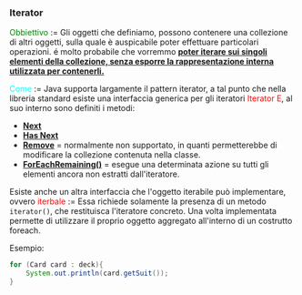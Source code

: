 ### Iterator
<span style=color:green>Obbiettivo</span> := Gli oggetti che definiamo, possono contenere una collezione di altri oggetti, sulla quale è auspicabile poter effettuare particolari operazioni. é molto probabile che vorremmo <b><u>poter iterare sui singoli elementi della collezione, senza esporre la rappresentazione interna utilizzata per contenerli.</u></b>

<span style=color:cyan>Come</span> := Java supporta largamente il pattern iterator, a tal punto che nella libreria standard esiste una interfaccia generica per gli iteratori <span style=color:red>Iterator E</span>, al suo interno sono definiti i metodi:
 - <b><u>Next</u></b>
 - <b><u>Has Next</u></b>
 - <b><u>Remove</u></b> = normalmente non supportato, in quanti permetterebbe di modificare la collezione contenuta nella classe.
 - <b><u>ForEachRemaining()</u></b> = esegue una determinata azione su tutti gli elementi ancora non estratti dall'iteratore.

Esiste anche un altra interfaccia che l'oggetto iterabile può implementare, ovvero <span style=color:red>iterbale</span> := Essa richiede solamente la presenza di un metodo `iterator()`, che restituisca l'iteratore concreto. Una volta implementata permette di utilizzare il proprio oggetto aggregato all'interno di un costrutto foreach.

Esempio:
``` java
for (Card card : deck){
	System.out.println(card.getSuit());
}
```
